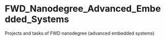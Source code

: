 # FWD_Nanodegree_Advanced_Embedded_Systems
Projects and tasks of FWD nanodegree (advanced embedded systems)
